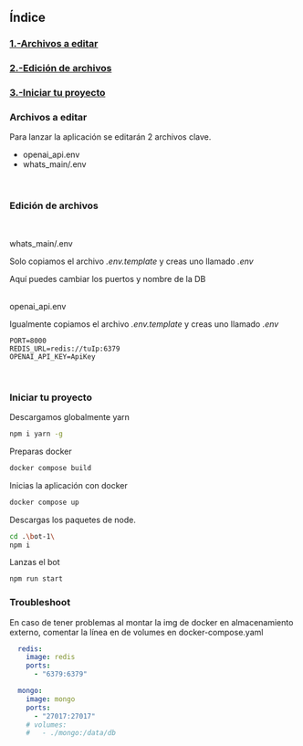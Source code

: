 ## Índice

### [1.-Archivos a editar](#archivos-a-editar)

### [2.-Edición de archivos](#1-edición-de-archivos)

### [3.-Iniciar tu proyecto](#iniciar-tu-proyecto)

### Archivos a editar

Para lanzar la aplicación se editarán 2 archivos clave.

- openai_api.env
- whats_main/.env

<br>

### Edición de archivos
<br>

whats_main/.env

Solo copiamos el archivo _.env.template_ y creas uno llamado _.env_ 

Aquí puedes cambiar los puertos y nombre de la DB


<br>
openai_api.env

Igualmente copiamos el archivo _.env.template_ y creas uno llamado _.env_


```
PORT=8000
REDIS_URL=redis://tuIp:6379
OPENAI_API_KEY=ApiKey
```

<br>

### Iniciar tu proyecto

Descargamos globalmente yarn

```bash
npm i yarn -g
```

Preparas docker

```bash
docker compose build
```

Inicias la aplicación con docker

```bash
docker compose up
```

Descargas los paquetes de node.

```bash
cd .\bot-1\
npm i
```

Lanzas el bot

```bash
npm run start
```


###  Troubleshoot

En caso de tener problemas al montar la img de docker en almacenamiento externo, comentar la línea en de volumes en docker-compose.yaml
```yaml
  redis:
    image: redis
    ports:
      - "6379:6379"

  mongo:
    image: mongo
    ports:
      - "27017:27017"
    # volumes:
    #   - ./mongo:/data/db
```
